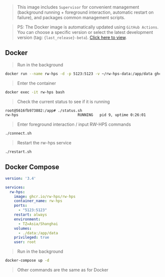 > This image includes `Supervisor` for convenient management (background running + foreground interaction, automatic restart on failure), and packages common management scripts.

> PS: The Docker image is automatically updated using `GitHub Actions`. You can choose a specific version or select the latest development version (tag: `{last_release}-beta`). [Click here to view](https://github.com/RW-HPS/RW-HPS/pkgs/container/rw-hps).

## Docker

> Run in the background

```bash
docker run --name rw-hps -d -p 5123:5123 -v ~/rw-hps-data:/app/data ghcr.io/rw-hps/rw-hps
```

> Enter the container

```bash
docker exec -it rw-hps bash
```

> Check the current status to see if it is running

```bash
root@5616fb973882:/app# ./status.sh
rw-hps                           RUNNING   pid 9, uptime 0:26:01
```

> Enter foreground interaction / input RW-HPS commands

```bash
./connect.sh
```

> Restart the rw-hps service

```bash
./restart.sh
```

## Docker Compose

```yml
version: '3.4'

services:
  rw-hps:
    image: ghcr.io/rw-hps/rw-hps
    container_name: rw-hps
    ports:
      - "5123:5123"
    restart: always
    environment:
      - TZ=Asia/Shanghai
    volumes:
      - ./data:/app/data
    privileged: true
    user: root
```

> Run in the background

```bash
docker-compose up -d
```

> Other commands are the same as for Docker
